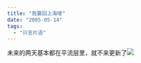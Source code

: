 ```yaml
---
title: "我要回上海喽"
date: "2005-05-14"
tags: 
  - "只言片语"
---
```


未来的两天基本都在平流层里，就不来更新了![](images/smile_teeth.gif)
